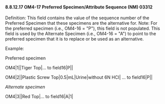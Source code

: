 #### 8.8.12.17 OM4-17 Preferred Specimen/Attribute Sequence (NM) 03312

Definition: This field contains the value of the sequence number of the Preferred Specimen that these specimens are the alternative for. Note: For the preferred specimen (i.e., OM4-16 = "P"), this field is not populated. This field is used by the Alternate Specimen (i.e., OM4-16 = "A") to point to the preferred specimen that it is to replace or be used as an alternative.

Example:

Preferred specimen

OM4|1||Tiger Top|… to field16|P||

OM4|2||Plastic Screw Top|0.5|mL|Urine|without 6N HCI| … to field16|P||

_Alternate specimen_

OM4|3||Red Top|… to field16|A|1|
